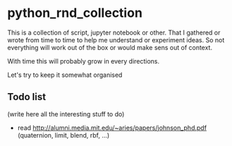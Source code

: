 # python_rnd_collection


This is a collection of script, jupyter notebook or other.  That I gathered or wrote from time to time to help me understand or experiment ideas.
So not everything will work out of the box or would make sens out of context.

With time this will probably grow in every directions.

Let's try to keep it somewhat organised

## Todo list
(write here all the interesting stuff to do)

* read http://alumni.media.mit.edu/~aries/papers/johnson_phd.pdf (quaternion, limit, blend, rbf, ...)
